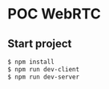 # POC WebRTC

## Start project
  
```sh
$ npm install
$ npm run dev-client
$ npm run dev-server
```
